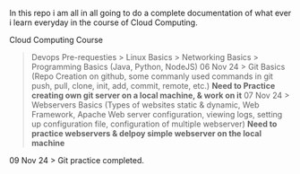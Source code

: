In this repo i am all in all going to do a complete documentation of what ever i learn everyday in the course of Cloud Computing.

Cloud Computing Course
  > Devops Pre-requesties
      > Linux Basics
      > Networking Basics
      > Programming Basics (Java, Python, NodeJS)
06 Nov 24  > Git Basics (Repo Creation on github, some commanly used commands in git push, pull, clone, init, add, commit, remote, etc.)
  **Need to Practice creating own git server on a local machine, & work on it**
07 Nov 24  > Webservers Basics (Types of websites static & dynamic, Web Framework, Apache Web server configuration, viewing logs, setting up configuration file, configuration of multiple webserver)
  **Need to practice webservers & delpoy simple webserver on the local machine**

09 Nov 24 > Git practice completed.

